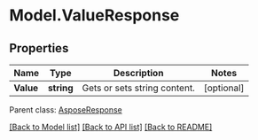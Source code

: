 # Model.ValueResponse
## Properties
Name | Type | Description | Notes
------------ | ------------- | ------------- | -------------
**Value** | **string** | Gets or sets string content. | [optional] 

 Parent class: [AsposeResponse](AsposeResponse.md)

[[Back to Model list]](README.md#documentation-for-models) [[Back to API list]](README.md#documentation-for-api-endpoints) [[Back to README]](README.md)


